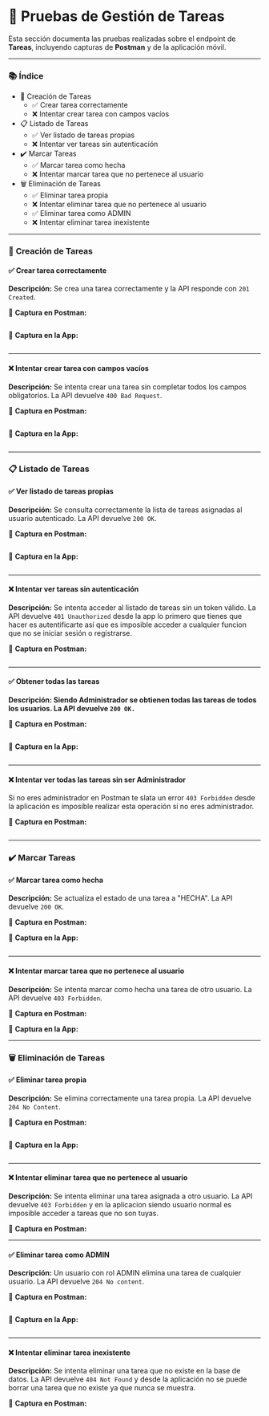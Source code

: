 # 📝 Pruebas de Gestión de Tareas

Esta sección documenta las pruebas realizadas sobre el endpoint de **Tareas**, incluyendo capturas de **Postman** y de la aplicación móvil.

***

### 📚 **Índice**

* 📝 Creación de Tareas
  * ✅ Crear tarea correctamente
  * ❌ Intentar crear tarea con campos vacíos
* 📋 Listado de Tareas
  * ✅ Ver listado de tareas propias
  * ❌ Intentar ver tareas sin autenticación
* ✔️ Marcar Tareas
  * ✅ Marcar tarea como hecha
  * ❌ Intentar marcar tarea que no pertenece al usuario
* 🗑 Eliminación de Tareas
  * ✅ Eliminar tarea propia
  * ❌ Intentar eliminar tarea que no pertenece al usuario
  * ✅ Eliminar tarea como ADMIN
  * ❌ Intentar eliminar tarea inexistente

***

### 📝 **Creación de Tareas**

#### ✅ **Crear tarea correctamente**

**Descripción:** Se crea una tarea correctamente y la API responde con `201 Created`.

📸 **Captura en Postman:**

<figure><img src=".gitbook/assets/imagen_2025-03-02_033149030.png" alt=""><figcaption></figcaption></figure>

📱 **Captura en la App:**

<figure><img src=".gitbook/assets/image (1).png" alt=""><figcaption></figcaption></figure>

***

#### ❌ **Intentar crear tarea con campos vacíos**

**Descripción:** Se intenta crear una tarea sin completar todos los campos obligatorios. La API devuelve `400 Bad Request`.

📸 **Captura en Postman:**

<figure><img src=".gitbook/assets/image (3).png" alt=""><figcaption></figcaption></figure>

📱 **Captura en la App:**

<figure><img src=".gitbook/assets/image.png" alt=""><figcaption></figcaption></figure>

***

### 📋 **Listado de Tareas**

#### ✅ **Ver listado de tareas propias**

**Descripción:** Se consulta correctamente la lista de tareas asignadas al usuario autenticado. La API devuelve `200 OK`.

📸 **Captura en Postman:**

<figure><img src=".gitbook/assets/image (1) (1).png" alt=""><figcaption></figcaption></figure>

📱 **Captura en la App:**

<figure><img src=".gitbook/assets/image (2).png" alt=""><figcaption></figcaption></figure>

***

#### ❌ **Intentar ver tareas sin autenticación**

**Descripción:** Se intenta acceder al listado de tareas sin un token válido. La API devuelve `401 Unauthorized` desde la app lo primero que tienes que hacer es autentificarte así que es imposible acceder a cualquier funcion que no se iniciar sesión o registrarse.

📸 **Captura en Postman:**

<figure><img src=".gitbook/assets/image (2) (1).png" alt=""><figcaption></figcaption></figure>

***

#### ✅ Obtener todas las tareas

**Descripción: Siendo Administrador se obtienen todas las tareas de todos los usuarios. La API devuelve `200 OK.`**

📸 **Captura en Postman:**

<figure><img src=".gitbook/assets/image (3) (1).png" alt=""><figcaption></figcaption></figure>

📱 **Captura en la App:**

<figure><img src=".gitbook/assets/image (11).png" alt=""><figcaption></figcaption></figure>

***

#### ❌ Intentar ver todas las tareas sin ser Administrador

Si no eres administrador en Postman te slata un error `403 Forbidden` desde la aplicación es imposible realizar esta operación si no eres administrador.&#x20;

📸 **Captura en Postman:**

<figure><img src=".gitbook/assets/image (4).png" alt=""><figcaption></figcaption></figure>

***

### ✔️ **Marcar Tareas**

#### ✅ **Marcar tarea como hecha**

**Descripción:** Se actualiza el estado de una tarea a "HECHA". La API devuelve `200 OK`.

📸 **Captura en Postman:**



📱 **Captura en la App:**

<figure><img src=".gitbook/assets/image (10).png" alt=""><figcaption></figcaption></figure>

***

#### ❌ **Intentar marcar tarea que no pertenece al usuario**

**Descripción:** Se intenta marcar como hecha una tarea de otro usuario. La API devuelve `403 Forbidden`.

📸 **Captura en Postman:**

📱 **Captura en la App:**

***

### 🗑 **Eliminación de Tareas**

#### ✅ **Eliminar tarea propia**

**Descripción:** Se elimina correctamente una tarea propia. La API devuelve `204 No Content`.

📸 **Captura en Postman:**

<figure><img src=".gitbook/assets/image (8).png" alt=""><figcaption></figcaption></figure>

📱 **Captura en la App:**

<figure><img src=".gitbook/assets/image (6).png" alt=""><figcaption></figcaption></figure>

***

#### ❌ **Intentar eliminar tarea que no pertenece al usuario**

**Descripción:** Se intenta eliminar una tarea asignada a otro usuario. La API devuelve `403 Forbidden` y en la aplicacion siendo usuario normal es imposible acceder a tareas que no son tuyas.

📸 **Captura en Postman:**

***

#### ✅ **Eliminar tarea como ADMIN**

**Descripción:** Un usuario con rol ADMIN elimina una tarea de cualquier usuario. La API devuelve `204 No content`.

📸 **Captura en Postman:**

<figure><img src=".gitbook/assets/image (14).png" alt=""><figcaption></figcaption></figure>

📱 **Captura en la App:**

<figure><img src=".gitbook/assets/image (15).png" alt=""><figcaption></figcaption></figure>

***

#### ❌ **Intentar eliminar tarea inexistente**

**Descripción:** Se intenta eliminar una tarea que no existe en la base de datos. La API devuelve `404 Not Found` y desde la aplicación no se puede borrar una tarea que no existe ya que nunca se muestra.

📸 **Captura en Postman:**

<figure><img src=".gitbook/assets/image (5).png" alt=""><figcaption></figcaption></figure>
